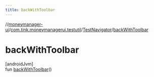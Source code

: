 ```yaml
---
title: backWithToolbar
---
```

//[moneymanager-ui](../../../index.html)/[com.tink.moneymanagerui.testutil](../index.html)/[TestNavigator](index.html)/[backWithToolbar](back-with-toolbar.html)



# backWithToolbar



[androidJvm]\
fun [backWithToolbar](back-with-toolbar.html)()




